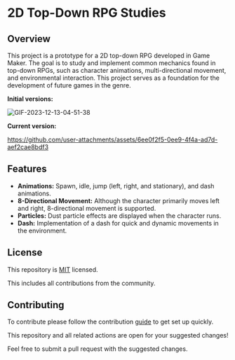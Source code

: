 # 2D Top-Down RPG Studies

## Overview
This project is a prototype for a 2D top-down RPG developed in Game Maker. The goal is to study and implement common mechanics found in top-down RPGs, such as character animations, multi-directional movement, and environmental interaction. This project serves as a foundation for the development of future games in the genre.

**Initial versions:**

![GIF-2023-12-13-04-51-38](https://github.com/user-attachments/assets/e159c297-ee60-4f43-8dde-67f6b7682f4d)

**Current version:**

https://github.com/user-attachments/assets/6ee0f2f5-0ee9-4f4a-ad7d-aef2cae8bdf3

## Features
- **Animations:** Spawn, idle, jump (left, right, and stationary), and dash animations.
- **8-Directional Movement:** Although the character primarily moves left and right, 8-directional movement is supported.
- **Particles:** Dust particle effects are displayed when the character runs.
- **Dash:** Implementation of a dash for quick and dynamic movements in the environment.

## License
This repository is [MIT](LICENSE) licensed.

This includes all contributions from the community.

## Contributing
To contribute please follow the contribution [guide](CONTRIBUTING.md) to get set up quickly.

This repository and all related actions are open for your suggested changes!

Feel free to submit a pull request with the suggested changes.
